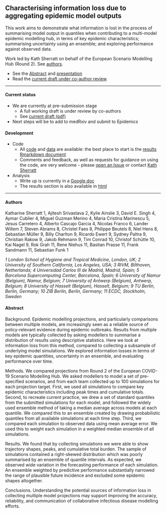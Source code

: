 
## Characterising information loss due to aggregating epidemic model outputs

This work aims to demonstrate what information is lost in the process of summarising model output in quantiles when contributing to a multi-model epidemic modelling hub, in terms of key epidemic characteristics; summarising uncertainty using an ensemble; and exploring performance against observed data. 

Work led by Kath Sherratt on behalf of the European Scenario Modelling Hub (Round 2). See [authors](#authors).

- See the [Abstract](#abstract) and [presentation](https://docs.google.com/presentation/d/1tktKl41Sa7KMzwUHpLcJVFEechMlHut5aoKC6lX6tbc/edit#slide=id.g2177422d982_0_45)
- Read the [current draft under co-author review](https://github.com/covid19-forecast-hub-europe/covid19-scenario-hub-europe/blob/analysis/analysis/output/Co-author%20review_%20Characterising%20information%20loss%20due%20to%20aggregating%20epidemic%20model%20outputs.pdf). 

---

#### Current status

- We are currently at pre-submission stage
   - A full working draft is under review by co-authors
   - See [current draft (pdf)](https://github.com/covid19-forecast-hub-europe/covid19-scenario-hub-europe/blob/analysis/analysis/output/Co-author%20review_%20Characterising%20information%20loss%20due%20to%20aggregating%20epidemic%20model%20outputs.pdf)
- Next steps will be to add to medRxiv and submit to Epidemics

#### Development

- Code
   - All [code](code) and [data](data) are available: the best place to start is the [results Rmarkdown document](https://github.com/covid19-forecast-hub-europe/covid19-scenario-hub-europe/blob/analysis/analysis/output/output-rmd.rmd)
   - Comments and feedback, as well as requests for guidance on using the code, are very welcome - please [open an Issue](https://github.com/covid19-forecast-hub-europe/covid19-scenario-hub-europe/issues) or contact [Kath Sherratt](https://github.com/kathsherratt)
- Analysis
   - Write up is currently in a [Google doc](https://docs.google.com/document/d/1Kh_vvFbWwnLhfChRS-yMyARCnkL0ttAvDXsJQIwwFcY/edit)
   - The results section is also available in [html](https://htmlpreview.github.io/?https://raw.githubusercontent.com/covid19-forecast-hub-europe/aggregation-info-loss/main/output/output-rmd.html)

---

#### Authors

Katharine Sherratt 1, Ajitesh Srivastava 2, Kylie Ainslie 3, David E. Singh 4, Aymar Cublier 4, Miguel Guzman Merino 4, Maria Cristina Marinescu 5, Jesus Carretero 4, Alberto Cascajo Garcia 4, Nicolas Franco 6, Lander Willem 7, Steven Abrams 8, Christel Faes 8, Philippe Beutels 8, Niel Hens 8, Sebastian Müller 9, Billy Charlton 9, Ricardo Ewert 9, Sydney Paltra 9, Christian Rakow 9, Jakob Rehmann 9, Tim Conrad 10, Christof Schütte 10, Kai Nagel 9, Rok Grah 11, Rene Niehus 11, Bastian Prasse 11, Frank Sandmann 11, Sebastian Funk 1

_1 London School of Hygiene and Tropical Medicine, London, UK; 2 University of Southern California, Los Angeles, USA; 3 RIVM, Bilthoven, Netherlands; 4 Universidad Carlos III de Madrid, Madrid, Spain; 5 Barcelona Supercomputing Center, Barcelona, Spain; 6 University of Namur (Belgium), Namur, Belgium; 7 University of Antwerp (Belgium), Antwerp, Belgium; 8 University of Hasselt (Belgium), Hasselt, Belgium; 9 TU Berlin, Berlin, Germany; 10 ZIB Berlin, Berlin, Germany; 11 ECDC, Stockholm, Sweden_

#### Abstract

Background. Epidemic modelling projections, and particularly comparisons between multiple models, are increasingly seen as a reliable source of policy-relevant evidence during epidemic outbreaks. Results from multiple models are typically collected by asking modellers to summarise a distribution of results using descriptive statistics. Here we look at information loss from this method, compared to collecting a subsample of underlying model simulations. We explored information losses in terms of key epidemic quantities, uncertainty in an ensemble, and evaluating performance over time.

Methods. We compared projections from Round 2 of the European COVID-19 Scenario Modelling Hub. We asked modellers to model a set of pre-specified scenarios, and from each team collected up to 100 simulations for each projection target. First, we used all simulations to compare key epidemic characteristics including peak times and cumulative totals. Second, to recreate current practice, we drew a set of standard quantiles from the submitted simulations for each model, and followed the widely used ensemble method of taking a median average across models at each quantile. We compared this to an ensemble created by drawing probabilistic quantiles from all available simulations at each time step. Third, we compared each simulation to observed data using mean average error. We used this to weight each simulation in a weighted median ensemble of all simulations.

Results. We found that by collecting simulations we were able to show trajectory shapes, peaks, and cumulative total burden. The sample of simulations contained a right-skewed distribution which was poorly summarised by an ensemble of quantile intervals. As expected, we observed wide variation in the forecasting performance of each simulation. An ensemble weighted by predictive performance substantially narrowed the range of plausible future incidence and excluded some epidemic shapes altogether. 

Conclusions. Understanding the potential sources of information loss in collecting multiple model projections may support improving the accuracy, reliability, and communication of collaborative infectious disease modelling efforts. 
